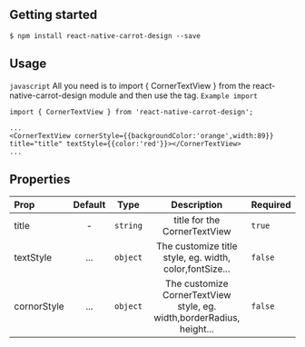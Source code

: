 ## Getting started

`$ npm install react-native-carrot-design --save`

## Usage
`javascript`
All you need is to import { CornerTextView } from the react-native-carrot-design module and then use the tag.
`Example import`
```
import { CornerTextView } from 'react-native-carrot-design';
```
```
...
<CornerTextView cornerStyle={{backgroundColor:'orange',width:89}} title="title" textStyle={{color:'red'}}></CornerTextView>
...
```
## Properties

| Prop   | Default  | Type | Description | Required|
| :------------ |:---------------:| :---------------:|  :---------------:|:-----|
| title | - | `string` | title for the CornerTextView |  `true `|
| textStyle | ... | `object` | The customize title style, eg. width, color,fontSize...  |  `false `|
| cornorStyle | ... | `object` | The customize CornerTextView style, eg. width,borderRadius, height...  |  `false `|